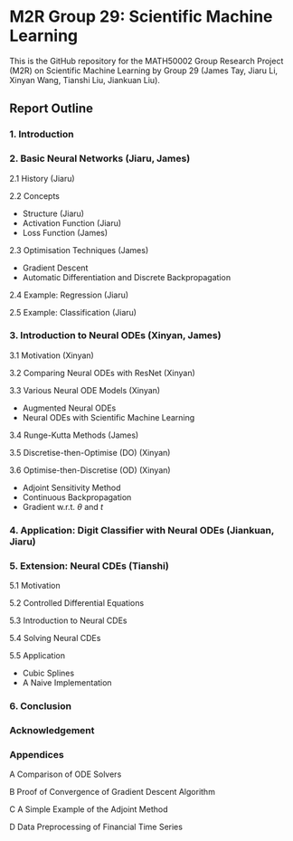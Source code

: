 # M2R Group 29: Scientific Machine Learning

This is the GitHub repository for the MATH50002 Group Research Project (M2R) on Scientific Machine Learning by Group 29 (James Tay, Jiaru Li, Xinyan Wang, Tianshi Liu, Jiankuan Liu).

## Report Outline

### 1. Introduction

### 2. Basic Neural Networks (Jiaru, James)

2.1 History (Jiaru)

2.2 Concepts

- Structure (Jiaru)
- Activation Function (Jiaru)
- Loss Function (James)

2.3 Optimisation Techniques (James)

- Gradient Descent
- Automatic Differentiation and Discrete Backpropagation

2.4 Example: Regression (Jiaru)

2.5 Example: Classification (Jiaru)

### 3. Introduction to Neural ODEs (Xinyan, James)

3.1 Motivation (Xinyan)

3.2 Comparing Neural ODEs with ResNet (Xinyan)

3.3 Various Neural ODE Models (Xinyan)

- Augmented Neural ODEs
- Neural ODEs with Scientific Machine Learning

3.4 Runge-Kutta Methods (James)

3.5 Discretise-then-Optimise (DO) (Xinyan)

3.6 Optimise-then-Discretise (OD) (Xinyan)

- Adjoint Sensitivity Method
- Continuous Backpropagation
- Gradient w.r.t. $\theta$ and $t$

### 4. Application: Digit Classifier with Neural ODEs (Jiankuan, Jiaru)

### 5. Extension: Neural CDEs (Tianshi)

5.1 Motivation

5.2 Controlled Differential Equations

5.3 Introduction to Neural CDEs

5.4 Solving Neural CDEs

5.5 Application

- Cubic Splines
- A Naive Implementation

### 6. Conclusion

### Acknowledgement

### Appendices

A Comparison of ODE Solvers

B Proof of Convergence of Gradient Descent Algorithm

C A Simple Example of the Adjoint Method

D Data Preprocessing of Financial Time Series

